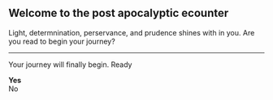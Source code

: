 ## Welcome to the post apocalyptic ecounter
Light, determnination, perservance, and prudence shines with in you.
Are you read to begin your journey?



----
Your journey will finally begin.
Ready

**Yes**  
No  